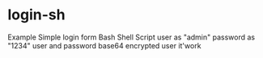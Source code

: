 # login-sh
Example Simple login form Bash Shell Script
user as "admin"
password as "1234"
user and password base64 encrypted
user 
it'work 
